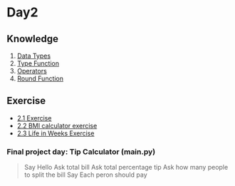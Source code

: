 # Day2

## Knowledge

1. [Data Types](https://www.w3schools.com/python/python_datatypes.asp)
2. [Type Function](https://www.w3schools.com/python/ref_func_type.asp)
3. [Operators](https://www.w3schools.com/python/python_operators.asp)
4. [Round Function](https://www.w3schools.com/python/ref_func_round.asp)


## Exercise

* [2.1 Exercise](https://replit.com/@appbrewery/day-2-1-exercise#README.md)
* [2.2 BMI calculator exercise](https://replit.com/@appbrewery/day-2-2-exercise#README.md)
* [2.3 Life in Weeks Exercise](https://replit.com/@appbrewery/day-2-3-exercise#README.md)


### Final project day: Tip Calculator (main.py)

> Say Hello
> Ask total bill
> Ask total percentage tip
> Ask how many people to split the bill
> Say Each peron should pay
